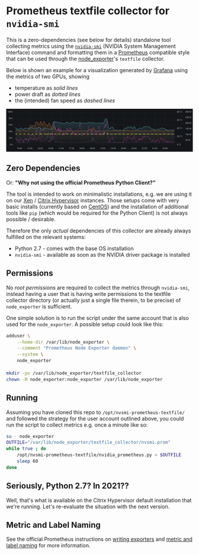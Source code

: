 # Prometheus textfile collector for `nvidia-smi`

This is a zero-dependencies (see below for details) standalone tool collecting metrics
using the [`nvidia-smi`][1] (NVIDIA System Management Interface) command and formatting
them in a [Prometheus][2] compatible style that can be used through the
[node_exporter][3]'s `textfile` collector.

Below is shown an example for a visualization generated by [Grafana][9] using the
metrics of two GPUs, showing

* temperature as *solid lines*
* power draft as *dotted lines*
* the (intended) fan speed as *dashed lines*

![Example using Grafana to visualize GPU metrics](/resources/nvsmi-grafana.png)

## Zero Dependencies

Or: **"Why not using the official Prometheus Python Client?"**

The tool is intended to work on minimalistic installations, e.g. we are using it on our
[Xen][4] / [Citrix Hypervisor][5] instances. Those setups come with very basic installs
(currently based on [CentOS][6]) and the installation of additional tools like `pip`
(which would be required for the Python Client) is not always possible / desirable.

Therefore the only *actual* dependencies of this collector are already always fulfilled
on the relevant systems:

* Python 2.7 - comes with the base OS installation
* `nvidia-smi` - available as soon as the NVIDIA driver package is installed

## Permissions

No *root permissions* are required to collect the metrics through `nvidia-smi`, instead
having a user that is having write permissions to the textfile collector directory (or
actually just a single file therein, to be precise) of `node_exporter` is sufficient.

One simple solution is to run the script under the same account that is also used for
the `node_exporter`. A possible setup could look like this:

```bash
adduser \
    --home-dir /var/lib/node_exporter \
    --comment "Prometheus Node Exporter daemon" \
    --system \
    node_exporter

mkdir -pv /var/lib/node_exporter/textfile_collector
chown -R node_exporter:node_exporter /var/lib/node_exporter
```

## Running

Assuming you have cloned this repo to `/opt/nvsmi-prometheus-textfile/` and followed the
strategy for the user account outlined above, you could run the script to collect
metrics e.g. once a minute like so:

```bash
su - node_exporter
OUTFILE="/var/lib/node_exporter/textfile_collector/nvsmi.prom"
while true ; do
    /opt/nvsmi-prometheus-textfile/nvidia_prometheus.py > $OUTFILE
    sleep 60
done
```

## Seriously, Python 2.7? In 2021??

Well, that's what is available on the Citrix Hypervisor default installation that we're
running. Let's re-evaluate the situation with the next version.

## Metric and Label Naming

See the official Prometheus instructions on [writing exporters][7] and [metric and
label naming][8] for more information.

[1]: https://developer.nvidia.com/nvidia-system-management-interface
[2]: https://prometheus.io/
[3]: https://github.com/prometheus/node_exporter
[4]: https://xenproject.org/
[5]: https://docs.citrix.com/en-us/citrix-hypervisor.html
[6]: https://centos.org/
[7]: https://prometheus.io/docs/instrumenting/writing_exporters/
[8]: https://prometheus.io/docs/practices/naming/
[9]: https://grafana.com/
